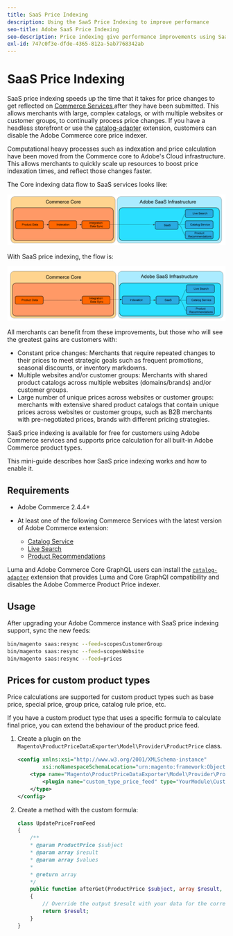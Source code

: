 ```yaml
---
title: SaaS Price Indexing
description: Using the SaaS Price Indexing to improve performance
seo-title: Adobe SaaS Price Indexing
seo-description: Price indexing give performance improvements using SaaS infrastructure
exl-id: 747c0f3e-dfde-4365-812a-5ab7768342ab
---
```

# SaaS Price Indexing

SaaS price indexing speeds up the time that it takes for price changes to get reflected on [Commerce Services ](../landing/saas.md) after they have been submitted. This allows merchants with large, complex catalogs, or with multiple websites or customer groups, to continually process price changes.
If you have a headless storefront or use the [catalog-adapter](./catalog-adapter.md) extension, customers can disable the Adobe Commerce core price indexer.

Computational heavy processes such as indexation and price calculation have been moved from the Commerce core to Adobe's Cloud infrastructure. This allows merchants to quickly scale up resources to boost price indexation times, and reflect those changes faster.

The Core indexing data flow to SaaS services looks like:

![Default data flow](assets/old_way.png)

With SaaS price indexing, the flow is:

![SaaS price indexing data flow](assets/new_way.png)

All merchants can benefit from these improvements, but those who will see the greatest gains are customers with: 

* Constant price changes: Merchants that require repeated changes to their prices to meet strategic goals such as frequent promotions, seasonal discounts, or inventory markdowns.
* Multiple websites and/or customer groups: Merchants with shared product catalogs across multiple websites (domains/brands) and/or customer groups. 
* Large number of unique prices across websites or customer groups: merchants with extensive shared product catalogs that contain unique prices across websites or customer groups, such as B2B merchants with pre-negotiated prices, brands with different pricing strategies.

SaaS price indexing is available for free for customers using Adobe Commerce services and supports price calculation for all built-in Adobe Commerce product types.

This mini-guide describes how SaaS price indexing works and how to enable it.

## Requirements

* Adobe Commerce 2.4.4+
* At least one of the following Commerce Services with the latest version of Adobe Commerce extension:

    * [Catalog Service](../catalog-service/overview.md) 
    * [Live Search](../live-search/guide-overview.md)
    * [Product Recommendations](../product-recommendations/guide-overview.md)

Luma and Adobe Commerce Core GraphQL users can install the [`catalog-adapter`](catalog-adapter.md) extension that provides Luma and Core GraphQl compatibility and disables the Adobe Commerce Product Price indexer.

## Usage

After upgrading your Adobe Commerce instance with SaaS price indexing support, sync the new feeds: 

```bash
bin/magento saas:resync --feed=scopesCustomerGroup
bin/magento saas:resync --feed=scopesWebsite
bin/magento saas:resync --feed=prices
```

## Prices for custom product types

Price calculations are supported for custom product types such as base price, special price, group price, catalog rule price, etc.

If you have a custom product type that uses a specific formula to calculate final price, you can extend the behaviour of the product price feed.

1. Create a plugin on the `Magento\ProductPriceDataExporter\Model\Provider\ProductPrice` class.

   ```xml
   <config xmlns:xsi="http://www.w3.org/2001/XMLSchema-instance"
           xsi:noNamespaceSchemaLocation="urn:magento:framework:ObjectManager/etc/config.xsd">
       <type name="Magento\ProductPriceDataExporter\Model\Provider\ProductPrice">
           <plugin name="custom_type_price_feed" type="YourModule\CustomProductType\Plugin\UpdatePriceFromFeed" />
       </type>
   </config>
   ```

1. Create a method with the custom formula:

   ```php
   class UpdatePriceFromFeed
   {
       /**
       * @param ProductPrice $subject
       * @param array $result
       * @param array $values
       *
       * @return array
       */
       public function afterGet(ProductPrice $subject, array $result, array $values) : array
       {
           // Override the output $result with your data for the corresponding products (see original method for details) 
           return $result;
       }
   }
   ```
